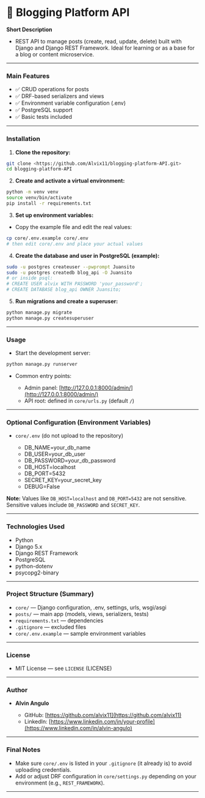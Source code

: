 # 📝 Blogging Platform API

**Short Description**

* REST API to manage posts (create, read, update, delete) built with Django and Django REST Framework. Ideal for learning or as a base for a blog or content microservice.

---

### **Main Features**

* ✅ CRUD operations for posts
* ✅ DRF-based serializers and views
* ✅ Environment variable configuration (.env)
* ✅ PostgreSQL support
* ✅ Basic tests included

---

### **Installation**

1. **Clone the repository:**

```bash
git clone <https://github.com/Alvix11/blogging-platform-API.git>
cd blogging-platform-API
```

2. **Create and activate a virtual environment:**

```bash
python -m venv venv
source venv/bin/activate
pip install -r requirements.txt
```

3. **Set up environment variables:**

* Copy the example file and edit the real values:

```bash
cp core/.env.example core/.env
# then edit core/.env and place your actual values
```

4. **Create the database and user in PostgreSQL (example):**

```bash
sudo -u postgres createuser --pwprompt Juansito
sudo -u postgres createdb blog_api -O Juansito
# or inside psql:
# CREATE USER alvix WITH PASSWORD 'your_password';
# CREATE DATABASE blog_api OWNER Juansito;
```

5. **Run migrations and create a superuser:**

```bash
python manage.py migrate
python manage.py createsuperuser
```

---

### **Usage**

* Start the development server:

```bash
python manage.py runserver
```

* Common entry points:

  * Admin panel: [http://127.0.0.1:8000/admin/](http://127.0.0.1:8000/admin/)
  * API root: defined in `core/urls.py` (default `/`)

---

### **Optional Configuration (Environment Variables)**

* `core/.env` (do not upload to the repository)

  * DB_NAME=your_db_name
  * DB_USER=your_db_user
  * DB_PASSWORD=your_db_password
  * DB_HOST=localhost
  * DB_PORT=5432
  * SECRET_KEY=your_secret_key
  * DEBUG=False

**Note:** Values like `DB_HOST=localhost` and `DB_PORT=5432` are not sensitive.
Sensitive values include `DB_PASSWORD` and `SECRET_KEY`.

---

### **Technologies Used**

* Python
* Django 5.x
* Django REST Framework
* PostgreSQL
* python-dotenv
* psycopg2-binary

---

### **Project Structure (Summary)**

* `core/` — Django configuration, .env, settings, urls, wsgi/asgi
* `posts/` — main app (models, views, serializers, tests)
* `requirements.txt` — dependencies
* `.gitignore` — excluded files
* `core/.env.example` — sample environment variables

---

### **License**

* MIT License — see `LICENSE` (LICENSE)

---

### **Author**

* **Alvin Angulo**

  * GitHub: [https://github.com/alvix11](https://github.com/alvix11)
  * LinkedIn: [https://www.linkedin.com/in/your-profile](https://www.linkedin.com/in/alvin-angulo)

---

### **Final Notes**

* Make sure `core/.env` is listed in your `.gitignore` (it already is) to avoid uploading credentials.
* Add or adjust DRF configuration in `core/settings.py` depending on your environment (e.g., `REST_FRAMEWORK`).

---